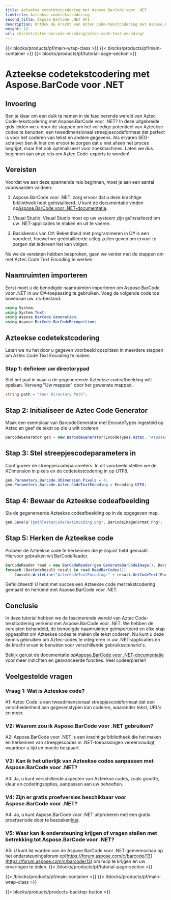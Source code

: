```yaml
---
title: Azteekse codetekstcodering met Aspose.BarCode voor .NET
linktitle: Azteekse codetekstcodering
second_title: Aspose.BarCode .NET API
description: Ontdek de kracht van Aztec Code-tekstcodering met Aspose.BarCode voor .NET. Leer hoe u Azteekse codes kunt maken en herkennen in uw .NET-toepassingen.
weight: 12
url: /nl/net/aztec-barcode-encoding/aztec-code-text-encoding/
---
```


{{< blocks/products/pf/main-wrap-class >}}
{{< blocks/products/pf/main-container >}}
{{< blocks/products/pf/tutorial-page-section >}}

# Azteekse codetekstcodering met Aspose.BarCode voor .NET

## Invoering

Ben je klaar om een duik te nemen in de fascinerende wereld van Aztec Code-tekstcodering met Aspose.BarCode voor .NET? In deze uitgebreide gids leiden we u door de stappen om het volledige potentieel van Azteekse codes te benutten, een tweedimensionaal streepjescodeformaat dat perfect is voor het coderen van tekst en andere gegevens. Als ervaren SEO-schrijver ben ik hier om ervoor te zorgen dat u niet alleen het proces begrijpt, maar het ook optimaliseert voor zoekmachines. Laten we dus beginnen aan onze reis om Aztec Code-experts te worden!

## Vereisten

Voordat we aan deze spannende reis beginnen, moet je aan een aantal voorwaarden voldoen:

1.  Aspose.BarCode voor .NET: zorg ervoor dat u deze krachtige bibliotheek hebt geïnstalleerd. U kunt de documentatie vinden op[Aspose.BarCode voor .NET-documentatie](https://reference.aspose.com/barcode/net/).

2. Visual Studio: Visual Studio moet op uw systeem zijn geïnstalleerd om uw .NET-applicaties te maken en uit te voeren.

3. Basiskennis van C#: Bekendheid met programmeren in C# is een voordeel, hoewel we gedetailleerde uitleg zullen geven om ervoor te zorgen dat iedereen het kan volgen.

Nu we de vereisten hebben besproken, gaan we verder met de stappen om met Aztec Code Text Encoding te werken.

## Naamruimten importeren

Eerst moet u de benodigde naamruimten importeren om Aspose.BarCode voor .NET in uw C#-toepassing te gebruiken. Voeg de volgende code toe bovenaan uw .cs-bestand:

```csharp
using System;
using System.Text;
using Aspose.BarCode.Generation;
using Aspose.BarCode.BarCodeRecognition;
```

## Azteekse codetekstcodering

Laten we nu het door u gegeven voorbeeld opsplitsen in meerdere stappen om Aztec Code Text Encoding te maken.

### Stap 1: definieer uw directorypad

Stel het pad in waar u de gegenereerde Azteekse codeafbeelding wilt opslaan. Vervang "Uw mappad" door het gewenste mappad.

```csharp
string path = "Your Directory Path";
```

## Stap 2: Initialiseer de Aztec Code Generator

Maak een exemplaar van BarcodeGenerator met EncodeTypes ingesteld op Aztec en geef de tekst op die u wilt coderen.

```csharp
BarcodeGenerator gen = new BarcodeGenerator(EncodeTypes.Aztec, "Aspose常に先を行く");
```

## Stap 3: Stel streepjescodeparameters in

Configureer de streepjescodeparameters. In dit voorbeeld stellen we de XDimension in pixels en de codetekstcodering in op UTF8.

```csharp
gen.Parameters.Barcode.XDimension.Pixels = 4;
gen.Parameters.Barcode.Aztec.CodeTextEncoding = Encoding.UTF8;
```

## Stap 4: Bewaar de Azteekse codeafbeelding

Sla de gegenereerde Azteekse codeafbeelding op in de opgegeven map.

```csharp
gen.Save($"{path}AztecCodeTextEncoding.png", BarCodeImageFormat.Png);
```

## Stap 5: Herken de Azteekse code

Probeer de Azteekse code te herkennen die je zojuist hebt gemaakt. Hiervoor gebruiken wij BarCodeReader.

```csharp
BarCodeReader read = new BarCodeReader(gen.GenerateBarCodeImage(), DecodeType.Aztec);
foreach (BarCodeResult result in read.ReadBarCodes())
    Console.WriteLine("AztecCodeTextEncoding:" + result.GetCodeText(Encoding.UTF8));
```

Gefeliciteerd! U hebt met succes een Azteekse code met tekstcodering gemaakt en herkend met Aspose.BarCode voor .NET.

## Conclusie

In deze tutorial hebben we de fascinerende wereld van Aztec Code-tekstcodering verkend met Aspose.BarCode voor .NET. We hebben de vereisten behandeld, de benodigde naamruimten geïmporteerd en elke stap opgesplitst om Azteekse codes te maken die tekst coderen. Nu kunt u deze kennis gebruiken om Aztec-codes te integreren in uw .NET-applicaties en de kracht ervan te benutten voor verschillende gebruiksscenario's.

 Bekijk gerust de documentatie op[Aspose.BarCode voor .NET-documentatie](https://reference.aspose.com/barcode/net/) voor meer inzichten en geavanceerde functies. Veel codeerplezier!

## Veelgestelde vragen

### Vraag 1: Wat is Azteekse code?

A1: Aztec Code is een tweedimensionaal streepjescodeformaat dat een verscheidenheid aan gegevenstypen kan coderen, waaronder tekst, URL's en meer.

### V2: Waarom zou ik Aspose.BarCode voor .NET gebruiken?

A2: Aspose.BarCode voor .NET is een krachtige bibliotheek die het maken en herkennen van streepjescodes in .NET-toepassingen vereenvoudigt, waardoor u tijd en moeite bespaart.

### V3: Kan ik het uiterlijk van Azteekse codes aanpassen met Aspose.BarCode voor .NET?

A3: Ja, u kunt verschillende aspecten van Azteekse codes, zoals grootte, kleur en coderingsopties, aanpassen aan uw behoeften.

### V4: Zijn er gratis proefversies beschikbaar voor Aspose.BarCode voor .NET?

 A4: Ja, u kunt Aspose.BarCode voor .NET uitproberen met een gratis proefperiode door te bezoeken[hier](https://releases.aspose.com/).

### V5: Waar kan ik ondersteuning krijgen of vragen stellen met betrekking tot Aspose.BarCode voor .NET?

 A5: U kunt lid worden van de Aspose.BarCode voor .NET-gemeenschap op het ondersteuningsforum op[https://forum.aspose.com/c/barcode/13](https://forum.aspose.com/c/barcode/13) om hulp te krijgen en uw ervaringen te delen.
{{< /blocks/products/pf/tutorial-page-section >}}

{{< /blocks/products/pf/main-container >}}
{{< /blocks/products/pf/main-wrap-class >}}

{{< blocks/products/products-backtop-button >}}
